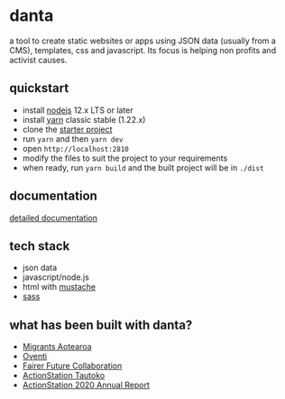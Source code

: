 # danta
a tool to create static websites or apps using JSON data (usually from a CMS), templates, css and javascript. Its focus is helping non profits and activist causes.

## quickstart
- install [nodejs](https://nodejs.org/en/) 12.x LTS or later
- install [yarn](https://classic.yarnpkg.com/en/docs/install) classic stable (1.22.x)
- clone the [starter project](https://github.com/oventi/danta_calf)
- run `yarn` and then `yarn dev`
- open `http://localhost:2810`
- modify the files to suit the project to your requirements
- when ready, run `yarn build` and the built project will be in `./dist`

## documentation
[detailed documentation](./docs.index.md)

## tech stack
- json data
- javascript/node.js
- html with [mustache](https://github.com/janl/mustache.js)
- [sass](https://sass-lang.com/)

## what has been built with danta?
- [Migrants Aotearoa](https://migrantsaotearoa.org.nz/)
- [Oventi](https://oventi.org/)
- [Fairer Future Collaboration](https://fairerfuture.org.nz/)
- [ActionStation Tautoko](https://actionstation.org.nz/tautoko)
- [ActionStation 2020 Annual Report](https://actionstation.org.nz/annual-reports/2020)
